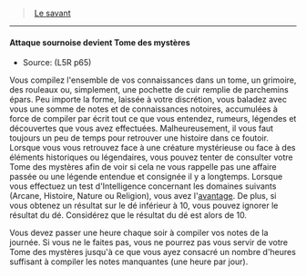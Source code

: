 ﻿---
!Generic
Id: l5r_rogue_hd.md#attaque-sournoise-devient-tome-des-mystères
ParentLink: l5r_rogue_hd.md#le-savant
Name: Attaque sournoise devient Tome des mystères
ParentName: Le savant
NameLevel: 4
Source: (L5R p65)
Attributes: {}
---
> [Le savant](hd_l5r_rogue.md)

---

#### Attaque sournoise devient Tome des mystères

- Source: (L5R p65)

Vous compilez l'ensemble de vos connaissances dans un tome, un grimoire, des rouleaux ou, simplement, une pochette de cuir remplie de parchemins épars. Peu importe la forme, laissée à votre discrétion, vous baladez avec vous une somme de notes et de connaissances notoires, accumulées à force de compiler par écrit tout ce que vous entendez, rumeurs, légendes et découvertes que vous avez effectuées. Malheureusement, il vous faut toujours un peu de temps pour retrouver une histoire dans ce foutoir. Lorsque vous vous retrouvez face à une créature mystérieuse ou face à des éléments historiques ou légendaires, vous pouvez tenter de consulter votre Tome des mystères afin de voir si cela ne vous rappelle pas une affaire passée ou une légende entendue et consignée il y a longtemps. Lorsque vous effectuez un test d'Intelligence concernant les domaines suivants (Arcane, Histoire, Nature ou Religion), vous avez l'[avantage](#avantage). De plus, si vous obtenez un résultat sur le dé inférieur à 10, vous pouvez ignorer le résultat du dé. Considérez que le résultat du dé est alors de 10.

Vous devez passer une heure chaque soir à compiler vos notes de la journée. Si vous ne le faites pas, vous ne pourrez pas vous servir de votre Tome des mystères jusqu'à ce que vous ayez consacré un nombre d'heures suffisant à compiler les notes manquantes (une heure par jour).

